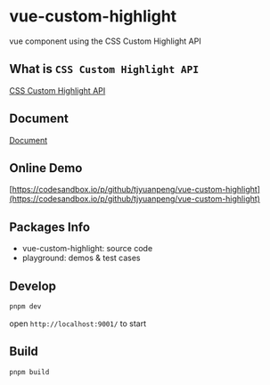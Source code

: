 # vue-custom-highlight

vue component using the CSS Custom Highlight API

## What is `CSS Custom Highlight API`

[CSS Custom Highlight API](https://developer.mozilla.org/en-US/docs/Web/API/CSS_Custom_Highlight_API)

## Document

[Document](./packages/vue-custom-highlight/README.md)

## Online Demo

[https://codesandbox.io/p/github/tjyuanpeng/vue-custom-highlight](https://codesandbox.io/p/github/tjyuanpeng/vue-custom-highlight)

## Packages Info

- vue-custom-highlight: source code
- playground: demos & test cases

## Develop

```bash
pnpm dev
```

open `http://localhost:9001/` to start

## Build

```bash
pnpm build
```
